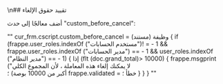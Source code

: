 \n## تقييد حقوق الإلغاء

أضف معالجًا إلى حدث "custom_before_cancel":

""
cur_frm.cscript.custom_before_cancel = وظيفة (مستند) {
    if (frappe.user_roles.indexOf ("مستخدم الحسابات")! = - 1 && frappe.user_roles.indexOf ("مدير الحسابات") == - 1
            && user_roles.indexOf ("مدير النظام") == - 1) {
        إذا (flt (doc.grand_total)> 10000) {
            frappe.msgprint ("لا يمكنك إلغاء هذه المعاملة ، لأن المجموع الكلي \
                أكبر من 10000 بوصة) ؛
            frappe.validated = خطأ ؛
        }
    }
}
""